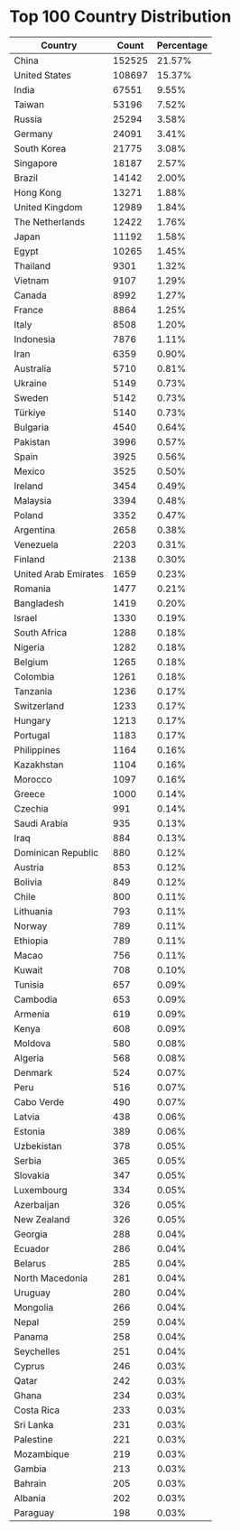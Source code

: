 # Top 100 Country Distribution
| Country | Count | Percentage |
|----|----|----|
| China | 152525 | 21.57% |
| United States | 108697 | 15.37% |
| India | 67551 | 9.55% |
| Taiwan | 53196 | 7.52% |
| Russia | 25294 | 3.58% |
| Germany | 24091 | 3.41% |
| South Korea | 21775 | 3.08% |
| Singapore | 18187 | 2.57% |
| Brazil | 14142 | 2.00% |
| Hong Kong | 13271 | 1.88% |
| United Kingdom | 12989 | 1.84% |
| The Netherlands | 12422 | 1.76% |
| Japan | 11192 | 1.58% |
| Egypt | 10265 | 1.45% |
| Thailand | 9301 | 1.32% |
| Vietnam | 9107 | 1.29% |
| Canada | 8992 | 1.27% |
| France | 8864 | 1.25% |
| Italy | 8508 | 1.20% |
| Indonesia | 7876 | 1.11% |
| Iran | 6359 | 0.90% |
| Australia | 5710 | 0.81% |
| Ukraine | 5149 | 0.73% |
| Sweden | 5142 | 0.73% |
| Türkiye | 5140 | 0.73% |
| Bulgaria | 4540 | 0.64% |
| Pakistan | 3996 | 0.57% |
| Spain | 3925 | 0.56% |
| Mexico | 3525 | 0.50% |
| Ireland | 3454 | 0.49% |
| Malaysia | 3394 | 0.48% |
| Poland | 3352 | 0.47% |
| Argentina | 2658 | 0.38% |
| Venezuela | 2203 | 0.31% |
| Finland | 2138 | 0.30% |
| United Arab Emirates | 1659 | 0.23% |
| Romania | 1477 | 0.21% |
| Bangladesh | 1419 | 0.20% |
| Israel | 1330 | 0.19% |
| South Africa | 1288 | 0.18% |
| Nigeria | 1282 | 0.18% |
| Belgium | 1265 | 0.18% |
| Colombia | 1261 | 0.18% |
| Tanzania | 1236 | 0.17% |
| Switzerland | 1233 | 0.17% |
| Hungary | 1213 | 0.17% |
| Portugal | 1183 | 0.17% |
| Philippines | 1164 | 0.16% |
| Kazakhstan | 1104 | 0.16% |
| Morocco | 1097 | 0.16% |
| Greece | 1000 | 0.14% |
| Czechia | 991 | 0.14% |
| Saudi Arabia | 935 | 0.13% |
| Iraq | 884 | 0.13% |
| Dominican Republic | 880 | 0.12% |
| Austria | 853 | 0.12% |
| Bolivia | 849 | 0.12% |
| Chile | 800 | 0.11% |
| Lithuania | 793 | 0.11% |
| Norway | 789 | 0.11% |
| Ethiopia | 789 | 0.11% |
| Macao | 756 | 0.11% |
| Kuwait | 708 | 0.10% |
| Tunisia | 657 | 0.09% |
| Cambodia | 653 | 0.09% |
| Armenia | 619 | 0.09% |
| Kenya | 608 | 0.09% |
| Moldova | 580 | 0.08% |
| Algeria | 568 | 0.08% |
| Denmark | 524 | 0.07% |
| Peru | 516 | 0.07% |
| Cabo Verde | 490 | 0.07% |
| Latvia | 438 | 0.06% |
| Estonia | 389 | 0.06% |
| Uzbekistan | 378 | 0.05% |
| Serbia | 365 | 0.05% |
| Slovakia | 347 | 0.05% |
| Luxembourg | 334 | 0.05% |
| Azerbaijan | 326 | 0.05% |
| New Zealand | 326 | 0.05% |
| Georgia | 288 | 0.04% |
| Ecuador | 286 | 0.04% |
| Belarus | 285 | 0.04% |
| North Macedonia | 281 | 0.04% |
| Uruguay | 280 | 0.04% |
| Mongolia | 266 | 0.04% |
| Nepal | 259 | 0.04% |
| Panama | 258 | 0.04% |
| Seychelles | 251 | 0.04% |
| Cyprus | 246 | 0.03% |
| Qatar | 242 | 0.03% |
| Ghana | 234 | 0.03% |
| Costa Rica | 233 | 0.03% |
| Sri Lanka | 231 | 0.03% |
| Palestine | 221 | 0.03% |
| Mozambique | 219 | 0.03% |
| Gambia | 213 | 0.03% |
| Bahrain | 205 | 0.03% |
| Albania | 202 | 0.03% |
| Paraguay | 198 | 0.03% |
